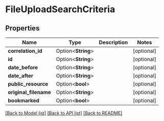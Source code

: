 # FileUploadSearchCriteria

## Properties

Name | Type | Description | Notes
------------ | ------------- | ------------- | -------------
**correlation_id** | Option<**String**> |  | [optional]
**id** | Option<**String**> |  | [optional]
**date_before** | Option<**String**> |  | [optional]
**date_after** | Option<**String**> |  | [optional]
**public_resource** | Option<**bool**> |  | [optional]
**original_filename** | Option<**String**> |  | [optional]
**bookmarked** | Option<**bool**> |  | [optional]

[[Back to Model list]](../README.md#documentation-for-models) [[Back to API list]](../README.md#documentation-for-api-endpoints) [[Back to README]](../README.md)


